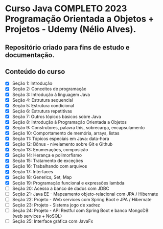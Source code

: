 # Curso Java COMPLETO 2023 Programação Orientada a Objetos + Projetos - Udemy (Nélio Alves).

## Repositório criado para fins de estudo e documentação.

## Conteúdo do curso
- [x] Seção 1: Introdução
- [x] Seção 2: Conceitos de programação
- [x] Seção 3: Introdução à linguagem Java
- [x] Seção 4: Estrutura sequencial
- [x] Seção 5: Estrutura condicional
- [x] Seção 6: Estrutura repetitivas
- [x] Seção 7: Outros tópicos básicos sobre Java
- [x] Seção 8: Introdução à Programação Orientada a Objetos
- [x] Seção 9: Construtores, palavra this, sobrecarga, encapsulamento
- [x] Seção 10: Comportamento de memória, arrays, listas
- [x] Seção 11: Tópicos especiais em Java: data-hora
- [x] Seção 12: Bônus - nivelamento sobre Git e Github
- [x] Seção 13: Enumerações, composição
- [x] Seção 14: Herança e polimorfismo
- [x] Seção 15: Tratamento de exceções
- [x] Seção 16: Trabalhando com arquivos
- [x] Seção 17: Interfaces
- [x] Seção 18: Generics, Set, Map
- [x] Seção 19: Programação funcional e expressões lambda
- [ ] Seção 20: Acesso a banco de dados com JDBC
- [ ] Seção 21: Java EE - Mapeamento objeto-relacional com JPA / Hibernate
- [ ] Seção 22: Projeto - Web services com Spring Boot e JPA / Hibernate
- [ ] Seção 23: Projeto - Sistema jogo de xadrez
- [ ] Seção 24: Projeto - API Restful com Spring Boot e banco MongoDB (web services + NoSQL)
- [ ] Seção 25: Interface gráfica com JavaFx